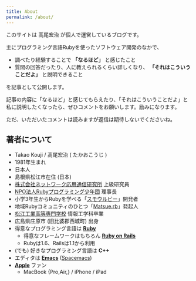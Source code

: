 ```yaml
---
title: About
permalink: /about/
---
```


このサイトは 高尾宏治 が個人で運営しているブログです。

主にプログラミング言語Rubyを使ったソフトウェア開発のなかで、

- 調べたり経験することで **「なるほど」** と感じたこと
- 質問の回答だったり、人に教えられるくらい詳しくなり、 **「それはこういうことだよ」** と説明できること

を記事として公開します。

記事の内容に「なるほど」と感じてもらえたり、「それはこういうことだよ」と私に説明したくなったら、ぜひコメントをお願いします。励みになります。

ただ、いただいたコメントは読みますが返信は期待しないでくださいね。

## 著者について

- Takao Kouji / 高尾宏治 ( たかおこうじ )
- 1981年生まれ
- 日本人
- 島根県松江市在住 (日本)
- [株式会社ネットワーク応用通信研究所](https://netlab.jp) 上級研究員
- [NPO法人Rubyプログラミング少年団](https://smalruby.jp) 理事長
- 小学3年生からRubyを学べる「[スモウルビー](https://smalruby.app)」開発者
- 地域Rubyコミュニティのひとつ「[Matsue.rb](http://matsue.rubyist.net/)」発起人
- [松江工業高等専門学校](https://www.matsue-ct.jp/m/index.php) 情報工学科卒業
- 広島県庄原市 (旧比婆郡西城町) 出身
- 得意なプログラミング言語は **[Ruby](https://www.ruby-lang.org/)**
  - 得意なフレームワークはもちろん **[Ruby on Rails](https://rubyonrails.org/)**
  - Rubyは1.6、Railsは1.1から利用
- (でも) 好きなプログラミング言語は **C++**
- エディタは **[Emacs](https://www.gnu.org/software/emacs/)** ([Spacemacs](https://www.spacemacs.org/))
- **[Apple](https://apple.com/jp/)** ファン
  - MacBook {Pro,Air,} / iPhone / iPad
